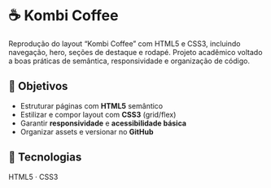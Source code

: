 # ☕ Kombi Coffee

Reprodução do layout “Kombi Coffee” com HTML5 e CSS3, incluindo navegação, hero, seções de destaque e rodapé. Projeto acadêmico voltado a boas práticas de semântica, responsividade e organização de código.

## 🎯 Objetivos
- Estruturar páginas com **HTML5** semântico
- Estilizar e compor layout com **CSS3** (grid/flex)
- Garantir **responsividade** e **acessibilidade básica**
- Organizar assets e versionar no **GitHub**

## 🧰 Tecnologias
HTML5 · CSS3
